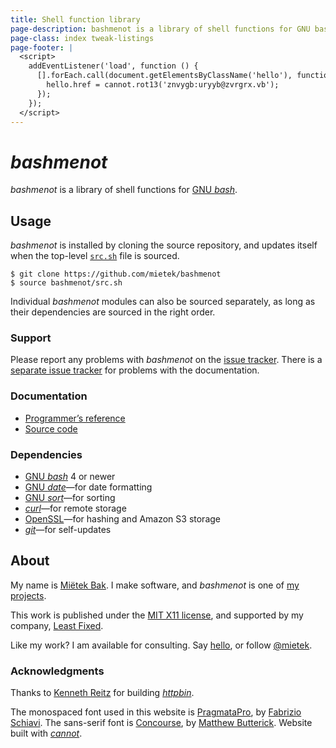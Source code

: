 ```yaml
---
title: Shell function library
page-description: bashmenot is a library of shell functions for GNU bash.
page-class: index tweak-listings
page-footer: |
  <script>
    addEventListener('load', function () {
      [].forEach.call(document.getElementsByClassName('hello'), function (hello) {
        hello.href = cannot.rot13('znvygb:uryyb@zvrgrx.vb');
      });
    });
  </script>
---
```



_bashmenot_
===========

_bashmenot_ is a library of shell functions for [GNU _bash_](https://gnu.org/software/bash/).


Usage
-----

_bashmenot_ is installed by cloning the source repository, and updates itself when the top-level [`src.sh`](https://github.com/mietek/bashmenot/blob/master/src.sh) file is sourced.

```
$ git clone https://github.com/mietek/bashmenot
$ source bashmenot/src.sh
```

Individual _bashmenot_ modules can also be sourced separately, as long as their dependencies are sourced in the right order.


### Support

Please report any problems with _bashmenot_ on the [issue tracker](https://github.com/mietek/bashmenot/issues/).  There is a [separate issue tracker](https://github.com/mietek/bashmenot-website/issues/) for problems with the documentation.


### Documentation

- [Programmer’s reference](/reference/)
- [Source code](https://github.com/mietek/bashmenot/)


### Dependencies

- [GNU _bash_](https://gnu.org/software/bash/) 4 or newer
- [GNU _date_](https://gnu.org/software/coreutils/manual/html_node/date-invocation.html)—for date formatting
- [GNU _sort_](https://gnu.org/software/coreutils/manual/html_node/sort-invocation.html)—for sorting
- [_curl_](http://curl.haxx.se/)—for remote storage
- [OpenSSL](https://openssl.org/)—for hashing and Amazon S3 storage
- [_git_](http://git-scm.com/)—for self-updates


About
-----

<span id="mietek"></span>

My name is [Miëtek Bak](https://mietek.io/).  I make software, and _bashmenot_ is one of [my projects](https://mietek.io/projects/).

This work is published under the [MIT X11 license](/license/), and supported by my company, [Least Fixed](https://leastfixed.com/).

Like my work?  I am available for consulting.  Say <a class="hello" href="">hello</a>, or follow <a href="https://twitter.com/mietek">@mietek</a>.


### Acknowledgments

Thanks to [Kenneth Reitz](http://kennethreitz.org/) for building [_httpbin_](https://httpbin.org/).

The monospaced font used in this website is [PragmataPro](http://fsd.it/fonts/pragmatapro.htm), by [Fabrizio Schiavi](http://fsd.it/).  The sans-serif font is [Concourse](http://practicaltypography.com/concourse.html), by [Matthew Butterick](http://practicaltypography.com/).  Website built with [_cannot_](https://cannot.mietek.io/).
